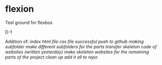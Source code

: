 # flexion

Test ground for flexbox 

D-1

Addition of:
*index html file*
*css file*
*successful push to github*
*making subfolder*
*make different subfolders for the parts*
*transfer skeleton code of websites (written yesterday)*
*make skeleton websites for the remaining parts of the project*
*clean up*
*add it all to repo*